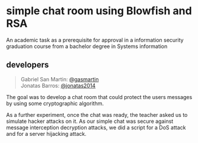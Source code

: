 # simple chat room using Blowfish and RSA

An academic task as a prerequisite for approval in a information security graduation course from a bachelor degree in Systems information

## developers
> Gabriel San Martin: <a href=https://github.com/gasmartin>@gasmartin</a> <br>
> Jonatas Barros: <a href=https://github.com/jonatas2014>@jonatas2014</a> <br>

The goal was to develop a chat room that could protect the users messages by using some cryptographic algorithm.

As a further experiment, once the chat was ready, the teacher asked us to simulate hacker attacks on it. As our simple chat was secure against message interception decryption attacks, we did a script for a DoS attack and for a server hijacking attack.
